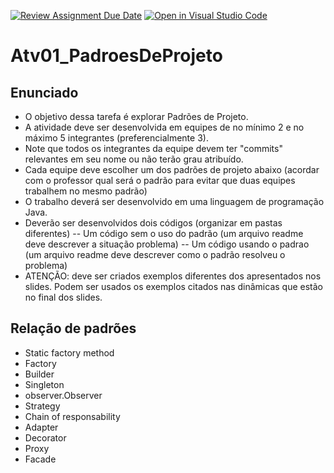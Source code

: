 [![Review Assignment Due Date](https://classroom.github.com/assets/deadline-readme-button-24ddc0f5d75046c5622901739e7c5dd533143b0c8e959d652212380cedb1ea36.svg)](https://classroom.github.com/a/FdRFhwgP)
[![Open in Visual Studio Code](https://classroom.github.com/assets/open-in-vscode-718a45dd9cf7e7f842a935f5ebbe5719a5e09af4491e668f4dbf3b35d5cca122.svg)](https://classroom.github.com/online_ide?assignment_repo_id=14296240&assignment_repo_type=AssignmentRepo)
# Atv01_PadroesDeProjeto

## Enunciado
- O objetivo dessa tarefa é explorar Padrões de Projeto.
- A atividade deve ser desenvolvida em equipes de no mínimo 2 e no máximo 5 integrantes (preferencialmente 3).
- Note que todos os integrantes da equipe devem ter "commits" relevantes em seu nome ou não terão grau atribuído.
- Cada equipe deve escolher um dos padrões de projeto abaixo (acordar com o professor qual será o padrão para evitar que duas equipes trabalhem no mesmo padrão)
- O trabalho deverá ser desenvolvido em uma linguagem de programação Java.
- Deverão ser desenvolvidos dois códigos (organizar em pastas diferentes)
  -- Um código sem o uso do padrão (um arquivo readme deve descrever a situação problema)
  -- Um código usando o padrao (um arquivo readme deve descrever como o padrão resolveu o problema)
- ATENÇÃO: deve ser criados exemplos diferentes dos apresentados nos slides. Podem ser usados os exemplos citados nas dinâmicas que estão no final dos slides.

## Relação de padrões
- Static factory method
- Factory
- Builder
- Singleton
- observer.Observer
- Strategy
- Chain of responsability
- Adapter
- Decorator
- Proxy
- Facade

  
